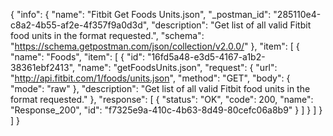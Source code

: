 {
  "info": {
    "name": "Fitbit Get Foods Units.json",
    "_postman_id": "285110e4-c8a2-4b55-af2e-4f357f9a0d3d",
    "description": "Get list of all valid Fitbit food units in the format requested.",
    "schema": "https://schema.getpostman.com/json/collection/v2.0.0/"
  },
  "item": [
    {
      "name": "Foods",
      "item": [
        {
          "id": "16fd5a48-e3d5-4167-a1b2-38361ebf2413",
          "name": "getFoodsUnits.json",
          "request": {
            "url": "http://api.fitbit.com/1/foods/units.json",
            "method": "GET",
            "body": {
              "mode": "raw"
            },
            "description": "Get list of all valid Fitbit food units in the format requested."
          },
          "response": [
            {
              "status": "OK",
              "code": 200,
              "name": "Response_200",
              "id": "f7325e9a-410c-4b63-8d49-80cefc06a8b9"
            }
          ]
        }
      ]
    }
  ]
}